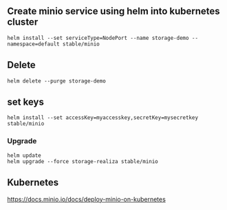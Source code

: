 ## Create minio service using helm into kubernetes cluster

```
helm install --set serviceType=NodePort --name storage-demo --namespace=default stable/minio
```

## Delete 

```
helm delete --purge storage-demo
``` 

## set keys
```
helm install --set accessKey=myaccesskey,secretKey=mysecretkey stable/minio
``` 

### Upgrade

```
helm update
helm upgrade --force storage-realiza stable/minio 
``` 

## Kubernetes
https://docs.minio.io/docs/deploy-minio-on-kubernetes
